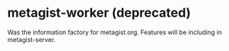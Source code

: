 metagist-worker (deprecated)
============================

Was the information factory for metagist.org. Features will be including in metagist-server.
